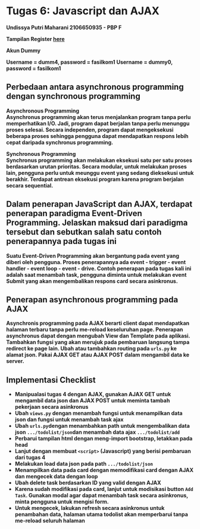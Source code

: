 # Tugas 6: Javascript dan AJAX
<b>Undissya Putri Maharani
<b>2106650935 - PBP F

<b>Tampilan Register [here](https://katalogapplication.herokuapp.com/todolist/)<br/>

<b>Akun Dummy

Username = dumm4, password = fasilkom1
Username = dummy0, password = fasilkom1

## Perbedaan antara asynchronous programming dengan synchronous programming ##

<b> Asynchronous Programming </b><br>
Asynchronus programming akan terus menjalankan program tanpa perlu memperhatikan I/O. Jadi, program dapat berjalan tanpa perlu menunggu proses selesai. Secara independen, program dapat mengeksekusi beberapa proses sehingga pengguna dapat mendapatkan respons lebih cepat daripada synchronus programming.

<b> Synchronous Programming </b><br>
Synchronus programming akan melakukan eksekusi satu per satu proses berdasarkan urutan prioritas. Secara modular, untuk melakukan proses lain, pengguna perlu untuk meunggu event yang sedang dieksekusi untuk berakhir. Terdapat antrean eksekusi program karena program berjalan secara sequential.

## Dalam penerapan JavaScript dan AJAX, terdapat penerapan paradigma Event-Driven Programming. Jelaskan maksud dari paradigma tersebut dan sebutkan salah satu contoh penerapannya pada tugas ini ##
Suatu Event-Driven Programming akan bergantung pada event yang diberi oleh pengguna. Proses penerapannya ada event - trigger - event handler - event loop - event - drive. Contoh penerapan pada tugas kali ini adalah saat menambah task, pengguna diminta untuk melakukan event Submit yang akan mengembalikan respons card secara asinkronus.<br>

## Penerapan asynchronous programming pada AJAX ##
Asynchronis programming pada AJAX berarti client dapat mendapatkan halaman terbaru tanpa perlu me-reload keseluruhan page. Penerapan asynchronus dapat dengan mengubah View dan Template pada aplikasi. Tambahkan fungsi yang akan merujuk pada pembaruan langsung tampa redirect ke page lain. Ubah atau tambahkan routing pada `urls.py` ke alamat json. Pakai AJAX GET atau AJAX POST dalam mengambil data ke server.<br>

## Implementasi Checklist ##
- Manipualasi tugas 4 dengan AJAX, gunakan AJAX GET untuk mengambil data json dan AJAX POST untuk meminta tambah pekerjaan secara asinkronus
- Ubah `views.py` dengan menambah fungsi untuk menampilkan data json dan fungsi untuk menambah task ajax 
- Ubah `urls.py`dengan menambahkan path untuk mengembalikan data json `.../todolist/json`dan menambah data ajax `.../todolist/add`
- Perbarui tampilan html dengan meng-import bootstrap, letakkan pada head
- Lanjut dengan membuat `<script>` (Javascript) yang berisi pembaruan dari tugas 4
- Melakukan load data json pada path `.../todolist/json`
- Menampilkan data pada card dengan memodifikasi card dengan AJAX dan mengecek data dengan loop 
- Ubah delete task berdasarkan ID yang valid dengan AJAX
- Karena sudah modifikasi pada card, lanjut untuk modisikasi button `Add Task`. Gunakan modal agar dapat menambah task secara asinkronus, minta pengguna untuk mengisi form.
- Untuk mengecek, lakukan refresh secara asinkronus untuk penambahan data, halaman utama todolist akan memperbarui tanpa me-reload seluruh halaman